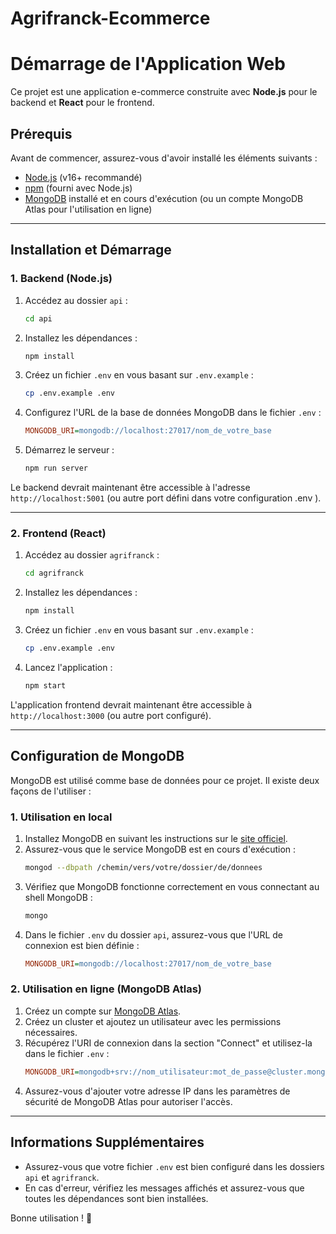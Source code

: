﻿# Agrifranck-Ecommerce
# Démarrage de l'Application Web

Ce projet est une application e-commerce construite avec **Node.js** pour le backend et **React** pour le frontend.

## Prérequis
Avant de commencer, assurez-vous d'avoir installé les éléments suivants :
- [Node.js](https://nodejs.org/) (v16+ recommandé)
- [npm](https://www.npmjs.com/) (fourni avec Node.js)
- [MongoDB](https://www.mongodb.com/) installé et en cours d'exécution (ou un compte MongoDB Atlas pour l'utilisation en ligne)

---

## Installation et Démarrage

### 1. Backend (Node.js)

1. Accédez au dossier `api` :
   ```sh
   cd api
   ```
2. Installez les dépendances :
   ```sh
   npm install
   ```
3. Créez un fichier `.env` en vous basant sur `.env.example` :
   ```sh
   cp .env.example .env
   ```
4. Configurez l'URL de la base de données MongoDB dans le fichier `.env` :
   ```ini
   MONGODB_URI=mongodb://localhost:27017/nom_de_votre_base
   ```
5. Démarrez le serveur :
   ```sh
   npm run server
   ```

Le backend devrait maintenant être accessible à l'adresse `http://localhost:5001` (ou autre port défini dans votre configuration .env ).

---

### 2. Frontend (React)

1. Accédez au dossier `agrifranck` :
   ```sh
   cd agrifranck
   ```
2. Installez les dépendances :
   ```sh
   npm install
   ```
3. Créez un fichier `.env` en vous basant sur `.env.example` :
   ```sh
   cp .env.example .env
   ```
4. Lancez l'application :
   ```sh
   npm start
   ```

L'application frontend devrait maintenant être accessible à `http://localhost:3000` (ou autre port configuré).

---

## Configuration de MongoDB

MongoDB est utilisé comme base de données pour ce projet. Il existe deux façons de l'utiliser :

### 1. Utilisation en local

1. Installez MongoDB en suivant les instructions sur le [site officiel](https://www.mongodb.com/try/download/community).
2. Assurez-vous que le service MongoDB est en cours d'exécution :
   ```sh
   mongod --dbpath /chemin/vers/votre/dossier/de/donnees
   ```
3. Vérifiez que MongoDB fonctionne correctement en vous connectant au shell MongoDB :
   ```sh
   mongo
   ```
4. Dans le fichier `.env` du dossier `api`, assurez-vous que l'URL de connexion est bien définie :
   ```ini
   MONGODB_URI=mongodb://localhost:27017/nom_de_votre_base
   ```

### 2. Utilisation en ligne (MongoDB Atlas)

1. Créez un compte sur [MongoDB Atlas](https://www.mongodb.com/cloud/atlas).
2. Créez un cluster et ajoutez un utilisateur avec les permissions nécessaires.
3. Récupérez l'URI de connexion dans la section "Connect" et utilisez-la dans le fichier `.env` :
   ```ini
   MONGODB_URI=mongodb+srv://nom_utilisateur:mot_de_passe@cluster.mongodb.net/nom_de_votre_base?retryWrites=true&w=majority
   ```
4. Assurez-vous d'ajouter votre adresse IP dans les paramètres de sécurité de MongoDB Atlas pour autoriser l'accès.

---

## Informations Supplémentaires
- Assurez-vous que votre fichier `.env` est bien configuré dans les dossiers `api` et `agrifranck`.
- En cas d'erreur, vérifiez les messages affichés et assurez-vous que toutes les dépendances sont bien installées.

Bonne utilisation ! 🚀

